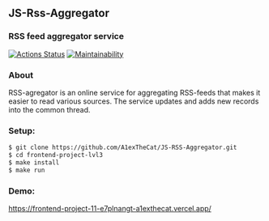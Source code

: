 ## JS-Rss-Aggregator
### RSS feed aggregator service

[![Actions Status](https://github.com/A1exTheCat/frontend-project-11/workflows/hexlet-check/badge.svg)](https://github.com/A1exTheCat/frontend-project-11/actions)
[![Maintainability](https://api.codeclimate.com/v1/badges/667488ab046aa2914999/maintainability)](https://codeclimate.com/github/A1exTheCat/frontend-project-11/maintainability)

### About

RSS-agregator is an online service for aggregating RSS-feeds that makes it easier to read various sources. The service updates and adds new records into the common thread.

### Setup:
```sh
$ git clone https://github.com/A1exTheCat/JS-RSS-Aggregator.git
$ cd frontend-project-lvl3
$ make install
$ make run
```

### Demo:
https://frontend-project-11-e7plnangt-a1exthecat.vercel.app/
